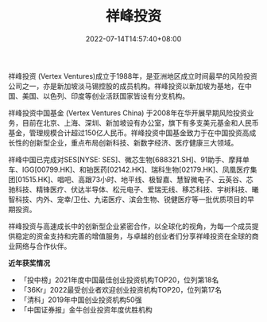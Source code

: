 ﻿---
weight: 
title: "祥峰投资"
description: "祥峰集团成立于1988年，是亚洲地区运营时间最长的风险投资公司之一，亦是新加坡淡马锡集团的全资子公司"
date: 2022-07-14T14:57:40+08:00
lastmod: 2022-07-14T14:57:40+08:00
draft: false
authors: ["Simon"]
featuredImage: "xiangfengtouzi.png"
link: "https://vertexventures.cn/cn/"
tags: ["投资机构","祥峰投资"]
categories: ["navigation"]
navigation: ["投资机构"]
lightgallery: true
toc: true
pinned: false
recommend: false
recommend1: false
---
祥峰投资 (Vertex Ventures)成立于1988年，是亚洲地区成立时间最早的风险投资公司之一，亦是新加坡淡马锡控股的成员机构。祥峰投资以新加坡为基地，在中国、美国、以色列、印度等创业活跃国家皆设有分支机构。

祥峰投资中国基金 (Vertex Ventures China) 于2008年在华开展早期风险投资业务，目前在北京、上海、深圳、新加坡设有办公室，旗下有多支美元基金和人民币基金，管理规模合计超过150亿人民币。祥峰投资中国基金致力于在中国投资高成长性的创新型企业，重点布局创新科技、新数字经济、医疗健康三大领域。

祥峰中国已完成对SES[NYSE: SES]、微芯生物[688321.SH]、91助手、摩拜单车、IGG[00799.HK]、和铂医药[02142.HK]、瑞科生物[02179.HK]、凤凰医疗集团[01515.HK]、唱吧、高跟73小时、地平线、极智嘉、慧智微电子、云英谷、芯驰科技、精锋医疗、伏达半导体、松元电子、爱瑞无线、移芯科技、宇树科技、曦智科技、内外、宠幸/卫仕、九诺医疗、滨会生物、锐健医疗等一批优质项目的早期投资。


祥峰投资与高速成长中的创新型企业紧密合作，以全球化的视角，为每一个成员提供稳定的资金支持和完善的增值服务，与卓越的创业者们分享祥峰投资在全球的商业网络与合作伙伴。

**近年获奖情况**

- 「投中榜」2021年度中国最佳创业投资机构TOP20，位列第18名
- 「36Kr」2022最受创业者欢迎创业投资机构TOP20，位列第17名
- 「清科」2019年中国创业投资机构50强
- 「中国证券报」金牛创业投资年度优胜机构
